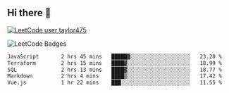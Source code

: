 ## Hi there 👋

[![LeetCode user taylor475](https://img.shields.io/badge/dynamic/json?style=for-the-badge&labelColor=black&color=%23ffa116&label=Solved&query=solvedOverTotal&url=https%3A%2F%2Fleetcode-badge.vercel.app%2Fapi%2Fusers%2Ftaylor475&logo=leetcode&logoColor=yellow)](https://leetcode.com/taylor475/)

<img src="https://leetcode-badge-showcase.vercel.app/api?username=taylor475" alt="LeetCode Badges" />

<!--START_SECTION:waka-->

```txt
JavaScript       2 hrs 45 mins   █████▓░░░░░░░░░░░░░░░░░░░   23.20 %
Terraform        2 hrs 15 mins   ████▓░░░░░░░░░░░░░░░░░░░░   18.99 %
SQL              2 hrs 13 mins   ████▓░░░░░░░░░░░░░░░░░░░░   18.77 %
Markdown         2 hrs 4 mins    ████▒░░░░░░░░░░░░░░░░░░░░   17.42 %
Vue.js           1 hr 22 mins    ███░░░░░░░░░░░░░░░░░░░░░░   11.55 %
```

<!--END_SECTION:waka-->

<!--
**taylor475/taylor475** is a _special_ repository because its `README.md` (this file) appears on your GitHub profile.
